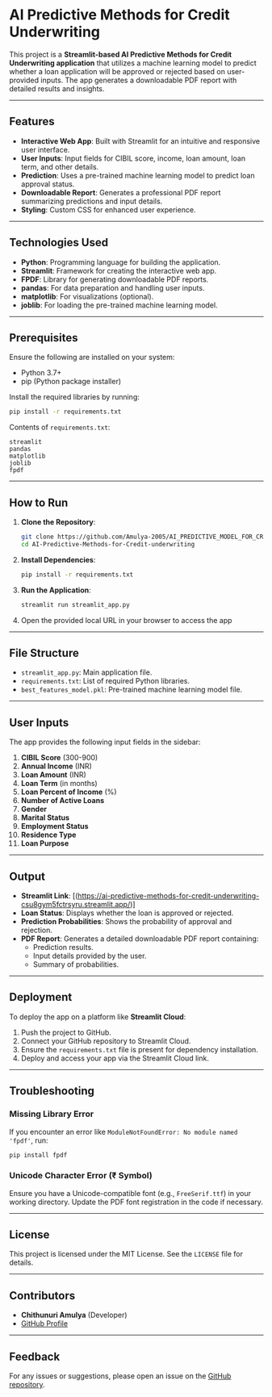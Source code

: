 # AI Predictive Methods for Credit Underwriting

This project is a **Streamlit-based AI Predictive Methods for Credit Underwriting application** that utilizes a machine learning model to predict whether a loan application will be approved or rejected based on user-provided inputs. The app generates a downloadable PDF report with detailed results and insights.

---

## Features

- **Interactive Web App**: Built with Streamlit for an intuitive and responsive user interface.
- **User Inputs**: Input fields for CIBIL score, income, loan amount, loan term, and other details.
- **Prediction**: Uses a pre-trained machine learning model to predict loan approval status.
- **Downloadable Report**: Generates a professional PDF report summarizing predictions and input details.
- **Styling**: Custom CSS for enhanced user experience.

---

## Technologies Used

- **Python**: Programming language for building the application.
- **Streamlit**: Framework for creating the interactive web app.
- **FPDF**: Library for generating downloadable PDF reports.
- **pandas**: For data preparation and handling user inputs.
- **matplotlib**: For visualizations (optional).
- **joblib**: For loading the pre-trained machine learning model.

---

## Prerequisites

Ensure the following are installed on your system:

- Python 3.7+
- pip (Python package installer)

Install the required libraries by running:
```bash
pip install -r requirements.txt
```

Contents of `requirements.txt`:
```
streamlit
pandas
matplotlib
joblib
fpdf
```

---

## How to Run

1. **Clone the Repository**:
   ```bash
   git clone https://github.com/Amulya-2005/AI_PREDICTIVE_MODEL_FOR_CREDIT_UNDERWRITING-1.git
   cd AI-Predictive-Methods-for-Credit-underwriting
   ```

2. **Install Dependencies**:
   ```bash
   pip install -r requirements.txt
   ```

3. **Run the Application**:
   ```bash
   streamlit run streamlit_app.py
   ```

4. Open the provided local URL in your browser to access the app

---

## File Structure

- `streamlit_app.py`: Main application file.
- `requirements.txt`: List of required Python libraries.
- `best_features_model.pkl`: Pre-trained machine learning model file.

---

## User Inputs

The app provides the following input fields in the sidebar:

1. **CIBIL Score** (300-900)
2. **Annual Income** (INR)
3. **Loan Amount** (INR)
4. **Loan Term** (in months)
5. **Loan Percent of Income** (%)
6. **Number of Active Loans**
7. **Gender**
8. **Marital Status**
9. **Employment Status**
10. **Residence Type**
11. **Loan Purpose**

---

## Output

- **Streamlit Link**: [(https://ai-predictive-methods-for-credit-underwriting-csu8gym5fctrsyru.streamlit.app/)]
- **Loan Status**: Displays whether the loan is approved or rejected.
- **Prediction Probabilities**: Shows the probability of approval and rejection.
- **PDF Report**: Generates a detailed downloadable PDF report containing:
  - Prediction results.
  - Input details provided by the user.
  - Summary of probabilities.

---

## Deployment

To deploy the app on a platform like **Streamlit Cloud**:

1. Push the project to GitHub.
2. Connect your GitHub repository to Streamlit Cloud.
3. Ensure the `requirements.txt` file is present for dependency installation.
4. Deploy and access your app via the Streamlit Cloud link.

---

## Troubleshooting

### Missing Library Error
If you encounter an error like `ModuleNotFoundError: No module named 'fpdf'`, run:
```bash
pip install fpdf
```

### Unicode Character Error (₹ Symbol)
Ensure you have a Unicode-compatible font (e.g., `FreeSerif.ttf`) in your working directory. Update the PDF font registration in the code if necessary.

---

## License

This project is licensed under the MIT License. See the `LICENSE` file for details.

---

## Contributors

- **Chithunuri Amulya** (Developer)
- [GitHub Profile]((https://github.com/Amulya-2005))

---

## Feedback

For any issues or suggestions, please open an issue on the [GitHub repository]((https://github.com/Amulya-2005/AI_PREDICTIVE_MODEL_FOR_CREDIT_UNDERWRITING)).

